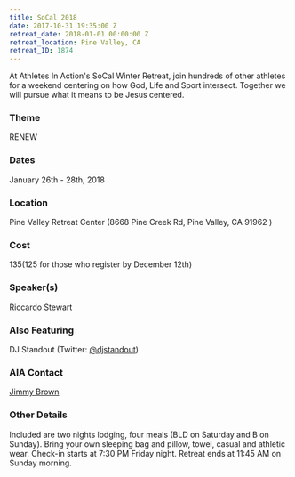 ```yaml
---
title: SoCal 2018
date: 2017-10-31 19:35:00 Z
retreat_date: 2018-01-01 00:00:00 Z
retreat_location: Pine Valley, CA
retreat_ID: 1874
---
```

At Athletes In Action's SoCal Winter Retreat, join hundreds of other athletes for a weekend centering on how God, Life and Sport intersect. Together we will pursue what it means to be Jesus centered.

### Theme 
RENEW

### Dates  
January 26th - 28th, 2018

### Location  
Pine Valley Retreat Center (8668 Pine Creek Rd, Pine Valley, CA 91962 )

### Cost  
$135 ($125 for those who register by December 12th)

### Speaker(s)  
Riccardo Stewart

### Also Featuring 
DJ Standout (Twitter: [@djstandout](https://twitter/djstandout))

### AIA Contact  
[Jimmy Brown](mailto:jimmy.brown@athletesinaction.org)

### Other Details  
Included are two nights lodging, four meals (BLD on Saturday and B on Sunday). Bring your own sleeping bag and pillow, towel, casual and athletic wear. Check-in starts at 7:30 PM Friday night. Retreat ends at 11:45 AM on Sunday morning.